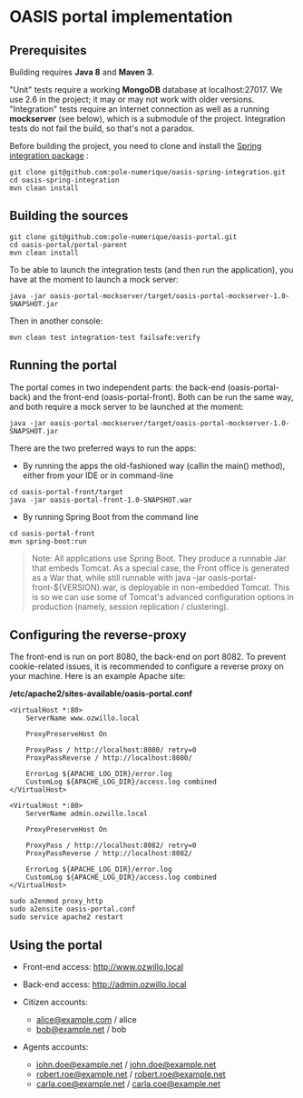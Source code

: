 OASIS portal implementation
===========================

## Prerequisites

Building requires **Java 8** and **Maven 3**.

"Unit" tests require a working **MongoDB** database at localhost:27017. We use 2.6 in the project; it may or may not work with older versions. "Integration" tests require an Internet connection as well as a running **mockserver** (see below), which is a submodule of the project. Integration tests do not fail the build, so that's not a paradox.

Before building the project, you need to clone and install the [Spring integration package](https://github.com/pole-numerique/oasis-spring-integration) :

```
git clone git@github.com:pole-numerique/oasis-spring-integration.git
cd oasis-spring-integration
mvn clean install
```


## Building the sources

```
git clone git@github.com:pole-numerique/oasis-portal.git
cd oasis-portal/portal-parent
mvn clean install
```

To be able to launch the integration tests (and then run the application), you have at the moment to launch a mock server:

```
java -jar oasis-portal-mockserver/target/oasis-portal-mockserver-1.0-SNAPSHOT.jar
```

Then in another console:

```
mvn clean test integration-test failsafe:verify
```


## Running the portal

The portal comes in two independent parts: the back-end (oasis-portal-back) and the front-end (oasis-portal-front). Both can be run the same way, and both require a mock server to be launched at the moment:

`java -jar oasis-portal-mockserver/target/oasis-portal-mockserver-1.0-SNAPSHOT.jar`

There are the two preferred ways to run the apps:

* By running the apps the old-fashioned way (callin the main() method), either from your IDE or in command-line

```
cd oasis-portal-front/target
java -jar oasis-portal-front-1.0-SNAPSHOT.war
```

* By running Spring Boot from the command line

```
cd oasis-portal-front
mvn spring-boot:run
```

> Note: All applications use Spring Boot. They produce a runnable Jar that embeds Tomcat. As a special case, the Front office is generated as a War that, while still runnable with java -jar oasis-portal-front-${VERSION}.war, is deployable in non-embedded Tomcat. This is so we can use some of Tomcat's advanced configuration options in production (namely, session replication / clustering).

## Configuring the reverse-proxy

The front-end is run on port 8080, the back-end on port 8082. To prevent cookie-related issues, it is recommended to configure a reverse proxy on your machine. Here is an example Apache site:

**/etc/apache2/sites-available/oasis-portal.conf**

```
<VirtualHost *:80>
	ServerName www.ozwillo.local

	ProxyPreserveHost On
	
	ProxyPass / http://localhost:8080/ retry=0
	ProxyPassReverse / http://localhost:8080/

	ErrorLog ${APACHE_LOG_DIR}/error.log
	CustomLog ${APACHE_LOG_DIR}/access.log combined
</VirtualHost>

<VirtualHost *:80>
	ServerName admin.ozwillo.local
	
	ProxyPreserveHost On

	ProxyPass / http://localhost:8082/ retry=0
	ProxyPassReverse / http://localhost:8082/

	ErrorLog ${APACHE_LOG_DIR}/error.log
	CustomLog ${APACHE_LOG_DIR}/access.log combined
</VirtualHost>
```

```
sudo a2enmod proxy_http
sudo a2ensite oasis-portal.conf
sudo service apache2 restart
```


## Using the portal

* Front-end access: http://www.ozwillo.local
* Back-end access: http://admin.ozwillo.local

* Citizen accounts:
  * alice@example.com / alice
  * bob@example.net / bob
* Agents accounts:
  * john.doe@example.net / john.doe@example.net
  * robert.roe@example.net / robert.roe@example.net
  * carla.coe@example.net / carla.coe@example.net


